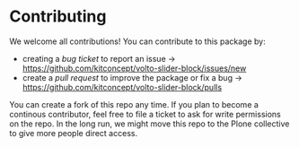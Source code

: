 # Contributing

We welcome all contributions! You can contribute to this package by:

- creating a _bug ticket_ to report an issue -> https://github.com/kitconcept/volto-slider-block/issues/new
- create a _pull request_ to improve the package or fix a bug -> https://github.com/kitconcept/volto-slider-block/pulls

You can create a fork of this repo any time. If you plan to become a continous contributor, feel free to file a ticket to ask for write permissions on the repo.
In the long run, we might move this repo to the Plone collective to give more people direct access.
